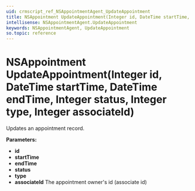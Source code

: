 ```yaml
---
uid: crmscript_ref_NSAppointmentAgent_UpdateAppointment
title: NSAppointment UpdateAppointment(Integer id, DateTime startTime, DateTime endTime, Integer status, Integer type, Integer associateId)
intellisense: NSAppointmentAgent.UpdateAppointment
keywords: NSAppointmentAgent, UpdateAppointment
so.topic: reference
---
```


# NSAppointment UpdateAppointment(Integer id, DateTime startTime, DateTime endTime, Integer status, Integer type, Integer associateId)

Updates an appointment record.

**Parameters:**
 - **id** 
 - **startTime** 
 - **endTime** 
 - **status** 
 - **type** 
 - **associateId** The appointment owner's id (associate id)
